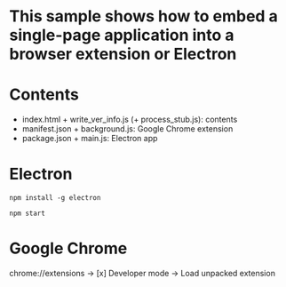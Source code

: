 This sample shows how to embed a single-page application into a browser extension or Electron
=============================================================================================

Contents
========

* index.html + write_ver_info.js (+ process_stub.js): contents
* manifest.json + background.js: Google Chrome extension
* package.json + main.js: Electron app

Electron
========

```npm install -g electron```

```npm start```

Google Chrome
=============

chrome://extensions -> [x] Developer mode -> Load unpacked extension
